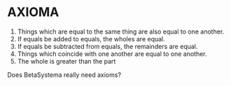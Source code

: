 # AXIOMA

1. Things which are equal to the same thing are also equal to one another.
2. If equals be added to equals, the wholes are equal.
3. If equals be subtracted from equals, the remainders are equal.
4. Things which coincide with one another are equal to one another.
5. The whole is greater than the part

Does BetaSystema really need axioms?